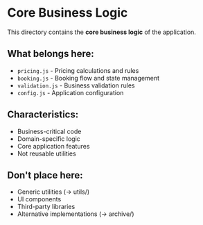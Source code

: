 # Core Business Logic

This directory contains the **core business logic** of the application.

## What belongs here:
- `pricing.js` - Pricing calculations and rules
- `booking.js` - Booking flow and state management
- `validation.js` - Business validation rules
- `config.js` - Application configuration

## Characteristics:
- Business-critical code
- Domain-specific logic
- Core application features
- Not reusable utilities

## Don't place here:
- Generic utilities (→ utils/)
- UI components
- Third-party libraries
- Alternative implementations (→ archive/)